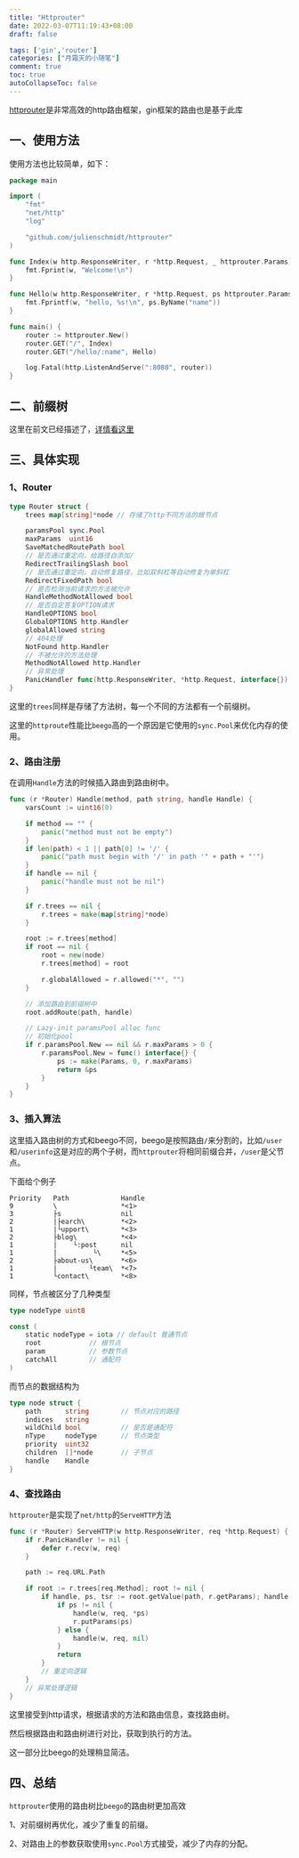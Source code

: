 ```yaml
---
title: "Httprouter"
date: 2022-03-07T11:19:43+08:00
draft: false

tags: ['gin','router']
categories: ["月霜天的小随笔"]
comment: true
toc: true
autoCollapseToc: false
---
```


[httprouter](https://github.com/julienschmidt/httprouter)是非常高效的http路由框架，gin框架的路由也是基于此库

## 一、使用方法

使用方法也比较简单，如下：

```go
package main

import (
    "fmt"
    "net/http"
    "log"

    "github.com/julienschmidt/httprouter"
)

func Index(w http.ResponseWriter, r *http.Request, _ httprouter.Params) {
    fmt.Fprint(w, "Welcome!\n")
}

func Hello(w http.ResponseWriter, r *http.Request, ps httprouter.Params) {
    fmt.Fprintf(w, "hello, %s!\n", ps.ByName("name"))
}

func main() {
    router := httprouter.New()
    router.GET("/", Index)
    router.GET("/hello/:name", Hello)

    log.Fatal(http.ListenAndServe(":8080", router))
}
```

## 二、前缀树

这里在前文已经描述了，[详情看这里](https://www.toutiao.com/i7039200352738198054/)

## 三、具体实现

### 1、Router

```go
type Router struct {
	trees map[string]*node // 存储了http不同方法的根节点

	paramsPool sync.Pool
	maxParams  uint16
	SaveMatchedRoutePath bool
	// 是否通过重定向，给路径自添加/
	RedirectTrailingSlash bool
	// 是否通过重定向，自动修复路径，比如双斜杠等自动修复为单斜杠
	RedirectFixedPath bool
	// 是否检测当前请求的方法被允许
	HandleMethodNotAllowed bool
	// 是否自定答复OPTION请求
	HandleOPTIONS bool
	GlobalOPTIONS http.Handler
	globalAllowed string
	// 404处理
	NotFound http.Handler
	// 不被允许的方法处理
	MethodNotAllowed http.Handler
	// 异常处理
	PanicHandler func(http.ResponseWriter, *http.Request, interface{})
}
```

这里的`trees`同样是存储了方法树，每一个不同的方法都有一个前缀树。

这里的`httproute`性能比`beego`高的一个原因是它使用的`sync.Pool`来优化内存的使用。

### 2、路由注册

在调用`Handle`方法的时候插入路由到路由树中。

```go
func (r *Router) Handle(method, path string, handle Handle) {
	varsCount := uint16(0)

	if method == "" {
		panic("method must not be empty")
	}
	if len(path) < 1 || path[0] != '/' {
		panic("path must begin with '/' in path '" + path + "'")
	}
	if handle == nil {
		panic("handle must not be nil")
	}

	if r.trees == nil {
		r.trees = make(map[string]*node)
	}

	root := r.trees[method]
	if root == nil {
		root = new(node)
		r.trees[method] = root

		r.globalAllowed = r.allowed("*", "")
	}

    // 添加路由到前缀树中
	root.addRoute(path, handle)

	// Lazy-init paramsPool alloc func
	// 初始化pool
	if r.paramsPool.New == nil && r.maxParams > 0 {
		r.paramsPool.New = func() interface{} {
			ps := make(Params, 0, r.maxParams)
			return &ps
		}
	}
}
```

### 3、插入算法

这里插入路由树的方式和beego不同，beego是按照路由`/`来分割的，比如`/user`和`/userinfo`这是对应的两个子树，而`httprouter`将相同前缀合并，`/user`是父节点。

下面给个例子

```text
Priority   Path             Handle
9          \                *<1>
3          ├s               nil
2          |├earch\         *<2>
1          |└upport\        *<3>
2          ├blog\           *<4>
1          |    └:post      nil
1          |         └\     *<5>
2          ├about-us\       *<6>
1          |        └team\  *<7>
1          └contact\        *<8>
```

同样，节点被区分了几种类型

```go
type nodeType uint8

const (
	static nodeType = iota // default 普通节点
	root			// 根节点
	param			// 参数节点
	catchAll		// 通配符
)
```

而节点的数据结构为

```go
type node struct {
	path      string		// 节点对应的路径
	indices   string
	wildChild bool			// 是否是通配符
	nType     nodeType		// 节点类型
	priority  uint32
	children  []*node		// 子节点
	handle    Handle
}
```

### 4、查找路由

`httprouter`是实现了`net/http`的`ServeHTTP`方法

```go
func (r *Router) ServeHTTP(w http.ResponseWriter, req *http.Request) {
	if r.PanicHandler != nil {
		defer r.recv(w, req)
	}

	path := req.URL.Path

	if root := r.trees[req.Method]; root != nil {
		if handle, ps, tsr := root.getValue(path, r.getParams); handle != nil {
			if ps != nil {
				handle(w, req, *ps)
				r.putParams(ps)
			} else {
				handle(w, req, nil)
			}
			return
		} 
        // 重定向逻辑
	}
	// 异常处理逻辑
}
```

这里接受到http请求，根据请求的方法和路由信息，查找路由树。

然后根据路由和路由树进行对比，获取到执行的方法。

这一部分比beego的处理稍显简洁。

## 四、总结

`httprouter`使用的路由树比`beego`的路由树更加高效

1、对前缀树再优化，减少了重复的前缀。

2、对路由上的参数获取使用`sync.Pool`方式接受，减少了内存的分配。

